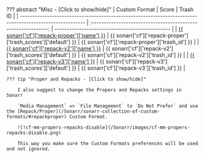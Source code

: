 ??? abstract "Misc - [Click to show/hide]"
    | Custom Format                                                                                            |                             Score                              | Trash ID                                        |
    | -------------------------------------------------------------------------------------------------------- | :------------------------------------------------------------: | ----------------------------------------------- |
    | [{{ sonarr['cf']['repack-proper']['name'] }}](/Sonarr/sonarr-collection-of-custom-formats/#repackproper) | {{ sonarr['cf']['repack-proper']['trash_scores']['default'] }} | {{ sonarr['cf']['repack-proper']['trash_id'] }} |
    | [{{ sonarr['cf']['repack-v2']['name'] }}](/Sonarr/sonarr-collection-of-custom-formats/#repack-v2)        |   {{ sonarr['cf']['repack-v2']['trash_scores']['default'] }}   | {{ sonarr['cf']['repack-v2']['trash_id'] }}     |
    | [{{ sonarr['cf']['repack-v3']['name'] }}](/Sonarr/sonarr-collection-of-custom-formats/#repack-v3)        |   {{ sonarr['cf']['repack-v3']['trash_scores']['default'] }}   | {{ sonarr['cf']['repack-v3']['trash_id'] }}     |

    ??? tip "Proper and Repacks - [Click to show/hide]"

        I also suggest to change the Propers and Repacks settings in Sonarr

        `Media Management` => `File Management` to `Do Not Prefer` and use the [Repack/Proper](/Sonarr/sonarr-collection-of-custom-formats/#repackproper) Custom Format.

        ![!cf-mm-propers-repacks-disable](/Sonarr/images/cf-mm-propers-repacks-disable.png)

        This way you make sure the Custom Formats preferences will be used and not ignored.
